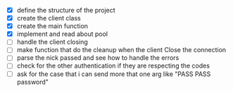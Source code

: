 - [x] define the structure of the project
- [x] create the client class
- [x] create the main function
- [x] implement and read about pool
- [ ] handle the client closing 
- [ ] make function that do the cleanup when the client Close the connection
- [ ] parse the nick passed and see how to handle the errors
- [ ] check for the other authentication if they are respecting the codes
- [ ] ask for the case that i can send more that one arg like "PASS PASS password"
